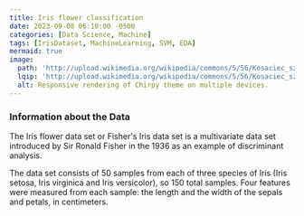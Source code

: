 ```yaml
---
title: Iris flower classification
date: 2023-09-08 06:10:00 -0500
categories: [Data Science, Machine]
tags: [IrisDataset, MachineLearning, SVM, EDA]
mermaid: true
image:
  path: 'http://upload.wikimedia.org/wikipedia/commons/5/56/Kosaciec_szczecinkowaty_Iris_setosa.jpg'
  lqip: 'http://upload.wikimedia.org/wikipedia/commons/5/56/Kosaciec_szczecinkowaty_Iris_setosa.jpg'
  alt: Responsive rendering of Chirpy theme on multiple devices.
---
```


### Information about the Data
The Iris flower data set or Fisher's Iris data set is a multivariate data set introduced by Sir Ronald Fisher in the 1936 as an example of discriminant analysis.

The data set consists of 50 samples from each of three species of Iris (Iris setosa, Iris virginica and Iris versicolor), so 150 total samples. Four features were measured from each sample: the length and the width of the sepals and petals, in centimeters.